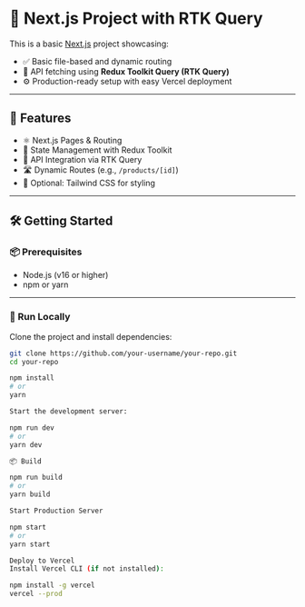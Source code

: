 # 🧩 Next.js Project with RTK Query

This is a basic [Next.js](https://nextjs.org/) project showcasing:

- ✅ Basic file-based and dynamic routing  
- 🔄 API fetching using **Redux Toolkit Query (RTK Query)**  
- ⚙️ Production-ready setup with easy Vercel deployment

---

## 🚀 Features

- ⚛️ Next.js Pages & Routing
- 🧠 State Management with Redux Toolkit
- 🔄 API Integration via RTK Query
- 🛣️ Dynamic Routes (e.g., `/products/[id]`)
- 💨 Optional: Tailwind CSS for styling

---

## 🛠️ Getting Started

### 📦 Prerequisites

- Node.js (v16 or higher)
- npm or yarn

---

### 🧪 Run Locally

Clone the project and install dependencies:

```bash
git clone https://github.com/your-username/your-repo.git
cd your-repo

npm install
# or
yarn

Start the development server:

npm run dev
# or
yarn dev

📦 Build

npm run build
# or
yarn build

Start Production Server

npm start
# or
yarn start

Deploy to Vercel
Install Vercel CLI (if not installed):

npm install -g vercel
vercel --prod
